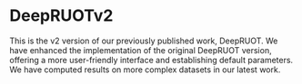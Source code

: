 # DeepRUOTv2

This is the v2 version of our previously published work, DeepRUOT. We have enhanced the implementation of the original DeepRUOT version, offering a more user-friendly interface and establishing default parameters. We have computed results on more complex datasets in our latest work.
